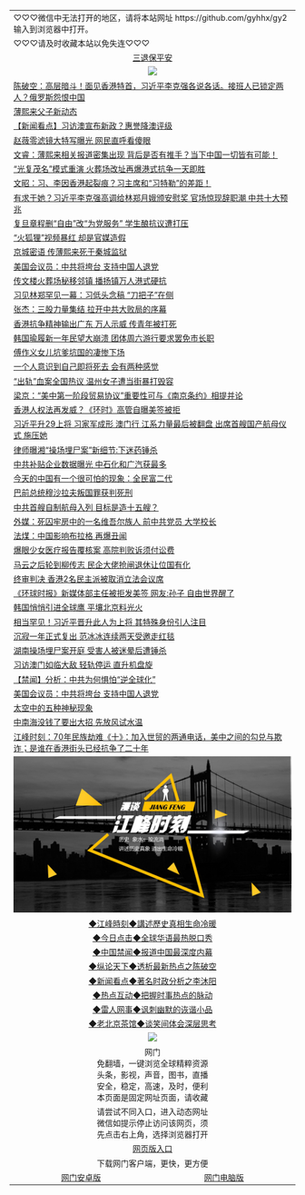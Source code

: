  <table>
<tr>
<td colspan="2" align=left>
♡♡♡微信中无法打开的地区，请将本站网址 https://github.com/gyhhx/gy2 输入到浏览器中打开。 
 </td>
</tr>
 <tr>
 <td colspan="2" align=left>
♡♡♡请及时收藏本站以免失连♡♡♡
</td>
 </tr>
 <tr><td colspan="2" align="center"><a href="https://xball.casa/oo.aspx?name=ogQuit&key=eqxowaguscvmxdgc&from=gy">三退保平安</a></td></tr>
  <tr>
    <td colspan="2" align=center><img src="https://cdn.jsdelivr.net/gh/gyoupiodf/im1/%E7%BD%91%E9%97%A8%E6%96%B0%E9%97%BB1.jpg"></td>
 </tr>
<tr><td colspan="2" align="left"><a href="https://xball.casa/oo.aspx?name=c816932&key=eqxowaguscvmxdgc&from=gy">陈破空：高层暗斗！面见香港特首，习近平李克强各说各话。接班人已锁定两人？俄罗斯怨恨中国</a></td></tr>
 <tr><td colspan="2" align="left"><a href="https://xball.casa/oo.aspx?name=c1108230&key=eqxowaguscvmxdgc&from=gy">薄熙来父子新动态</a></td></tr>
<tr><td colspan="2" align="left"><a href="https://xball.casa/oo.aspx?name=c1108090&key=eqxowaguscvmxdgc&from=gy">【新闻看点】习访澳宣布新政？惠誉降澳评级</a></td></tr>
<tr><td colspan="2" align="left"><a href="https://xball.casa/oo.aspx?name=c1108173&key=eqxowaguscvmxdgc&from=gy">赵薇零滤镜大特写曝光 网民直呼看傻眼</a></td></tr>
<tr><td colspan="2" align="left"><a href="https://xball.casa/oo.aspx?name=c1108325&key=eqxowaguscvmxdgc&from=gy">文睿：薄熙来相关报道密集出现 背后是否有推手？当下中国一切皆有可能！</a></td></tr>
<tr><td colspan="2" align="left"><a href="https://xball.casa/oo.aspx?name=c1108197&key=eqxowaguscvmxdgc&from=gy">“光复茂名”模式重演 火葬场改址再爆港式抗争一天即胜</a></td></tr>
<tr><td colspan="2" align="left"><a href="https://xball.casa/oo.aspx?name=c1108324&key=eqxowaguscvmxdgc&from=gy">文昭：习、李因香港起裂痕？习主席和“习特勒”的差距！</a></td></tr>
<tr><td colspan="2" align="left"><a href="https://xball.casa/oo.aspx?name=c1108125&key=eqxowaguscvmxdgc&from=gy">有求于她？习近平李克强高调给林郑月娥颁安慰奖 官场惊现辞职潮 中共十大预兆</a></td></tr>
<tr><td colspan="2" align="left"><a href="https://xball.casa/oo.aspx?name=c1108178&key=eqxowaguscvmxdgc&from=gy">复旦章程删“自由”改“为党服务” 学生酿抗议遭打压</a></td></tr>
<tr><td colspan="2" align="left"><a href="https://xball.casa/oo.aspx?name=c1108096&key=eqxowaguscvmxdgc&from=gy">“火狐狸”视频暴红 却是官媒造假</a></td></tr>
<tr><td colspan="2" align="left"><a href="https://xball.casa/oo.aspx?name=c1108314&key=eqxowaguscvmxdgc&from=gy">京城密语 传薄熙来死于秦城监狱</a></td></tr>
<tr><td colspan="2" align="left"><a href="https://xball.casa/oo.aspx?name=c1108196&key=eqxowaguscvmxdgc&from=gy">美国会议员：中共将垮台 支持中国人退党</a></td></tr>
<tr><td colspan="2" align="left"><a href="https://xball.casa/oo.aspx?name=c1108138&key=eqxowaguscvmxdgc&from=gy">传文楼火葬场秘移邻镇 播扬镇万人港式硬抗</a></td></tr>
<tr><td colspan="2" align="left"><a href="https://xball.casa/oo.aspx?name=c1108160&key=eqxowaguscvmxdgc&from=gy">习见林郑罕见一幕：习低头念稿 “刀把子”在侧</a></td></tr>
<tr><td colspan="2" align="left"><a href="https://xball.casa/oo.aspx?name=c1108271&key=eqxowaguscvmxdgc&from=gy">张杰：三股力量集结 拉开中共大败局的序幕</a></td></tr>
<tr><td colspan="2" align="left"><a href="https://xball.casa/oo.aspx?name=c1108213&key=eqxowaguscvmxdgc&from=gy">香港抗争精神输出广东 万人示威 传青年被打死</a></td></tr>
<tr><td colspan="2" align="left"><a href="https://xball.casa/oo.aspx?name=c1108188&key=eqxowaguscvmxdgc&from=gy">韩国瑜履新一年民望大崩溃 团体周六游行要求罢免市长职</a></td></tr>
<tr><td colspan="2" align="left"><a href="https://xball.casa/oo.aspx?name=c1108212&key=eqxowaguscvmxdgc&from=gy">傅作义女儿坑爹坑国的凄惨下场</a></td></tr>
<tr><td colspan="2" align="left"><a href="https://xball.casa/oo.aspx?name=c1108321&key=eqxowaguscvmxdgc&from=gy">一个人意识到自己即将死去 会有两种感觉</a></td></tr>
<tr><td colspan="2" align="left"><a href="https://xball.casa/oo.aspx?name=c1108260&key=eqxowaguscvmxdgc&from=gy">“出轨”血案全国热议 温州女子遭当街暴打毁容</a></td></tr>
<tr><td colspan="2" align="left"><a href="https://xball.casa/oo.aspx?name=c1108215&key=eqxowaguscvmxdgc&from=gy">梁京：“美中第一阶段贸易协议”重要性可与《南京条约》相提并论</a></td></tr>
<tr><td colspan="2" align="left"><a href="https://xball.casa/oo.aspx?name=c1108124&key=eqxowaguscvmxdgc&from=gy">香港人权法再发威？《环时》高管自曝美签被拒</a></td></tr>
<tr><td colspan="2" align="left"><a href="https://xball.casa/oo.aspx?name=c1108318&key=eqxowaguscvmxdgc&from=gy">习近平升29上将 习家军成形 澳门行 江系力量最后被翻盘 出席首艘国产航母仪式 施压她</a></td></tr>
<tr><td colspan="2" align="left"><a href="https://xball.casa/oo.aspx?name=c1108177&key=eqxowaguscvmxdgc&from=gy">律师曝湘“操场埋尸案”新细节:下迷药锤杀</a></td></tr>
<tr><td colspan="2" align="left"><a href="https://xball.casa/oo.aspx?name=c1108174&key=eqxowaguscvmxdgc&from=gy">中共补贴企业数据曝光 中石化和广汽获最多</a></td></tr>
<tr><td colspan="2" align="left"><a href="https://xball.casa/oo.aspx?name=c1108269&key=eqxowaguscvmxdgc&from=gy">今天的中国有一个很可怕的现象：全民富二代</a></td></tr>
<tr><td colspan="2" align="left"><a href="https://xball.casa/oo.aspx?name=c1108161&key=eqxowaguscvmxdgc&from=gy">巴前总统穆沙拉夫叛国罪获判死刑</a></td></tr>
<tr><td colspan="2" align="left"><a href="https://xball.casa/oo.aspx?name=c1108183&key=eqxowaguscvmxdgc&from=gy">中共首艘自制航母入列 目标是造十五艘？</a></td></tr>
<tr><td colspan="2" align="left"><a href="https://xball.casa/oo.aspx?name=c1108216&key=eqxowaguscvmxdgc&from=gy">外媒：死囚牢房中的一名维吾尔族人 前中共党员 大学校长</a></td></tr>
<tr><td colspan="2" align="left"><a href="https://xball.casa/oo.aspx?name=c1108214&key=eqxowaguscvmxdgc&from=gy">法煤：中国影响布拉格 再爆丑闻</a></td></tr>
<tr><td colspan="2" align="left"><a href="https://xball.casa/oo.aspx?name=c1108168&key=eqxowaguscvmxdgc&from=gy">爆眼少女医疗报告覆核案 高院判败诉须付讼费</a></td></tr>
<tr><td colspan="2" align="left"><a href="https://xball.casa/oo.aspx?name=c1108198&key=eqxowaguscvmxdgc&from=gy">马云之后轮到柳传志 民企大佬抢闸退休让位国有化</a></td></tr>
<tr><td colspan="2" align="left"><a href="https://xball.casa/oo.aspx?name=c1108187&key=eqxowaguscvmxdgc&from=gy">终审判决 香港2名民主派被取消立法会议席</a></td></tr>
<tr><td colspan="2" align="left"><a href="https://xball.casa/oo.aspx?name=c1108320&key=eqxowaguscvmxdgc&from=gy">《环球时报》新媒体部主任被拒发美签 网友:孙子 自由世界醒了</a></td></tr>
<tr><td colspan="2" align="left"><a href="https://xball.casa/oo.aspx?name=c1108139&key=eqxowaguscvmxdgc&from=gy">韩国悄悄引进全球鹰 平壤北京料光火</a></td></tr>
<tr><td colspan="2" align="left"><a href="https://xball.casa/oo.aspx?name=c1108287&key=eqxowaguscvmxdgc&from=gy">相当罕见！习近平晋升此人为上将  其特殊身份引人注目</a></td></tr>
<tr><td colspan="2" align="left"><a href="https://xball.casa/oo.aspx?name=c1108193&key=eqxowaguscvmxdgc&from=gy">沉寂一年正式复出 范冰冰连续两天受邀走红毯</a></td></tr>
<tr><td colspan="2" align="left"><a href="https://xball.casa/oo.aspx?name=c1108100&key=eqxowaguscvmxdgc&from=gy">湖南操场埋尸案开庭 受害人被迷晕后遭锤杀</a></td></tr>
<tr><td colspan="2" align="left"><a href="https://xball.casa/oo.aspx?name=c1108275&key=eqxowaguscvmxdgc&from=gy">习访澳门如临大敌 轻轨停运 直升机盘旋</a></td></tr>
<tr><td colspan="2" align="left"><a href="https://xball.casa/oo.aspx?name=c1108208&key=eqxowaguscvmxdgc&from=gy">【禁闻】分析：中共为何惧怕“逆全球化”</a></td></tr>
<tr><td colspan="2" align="left"><a href="https://xball.casa/oo.aspx?name=c1108264&key=eqxowaguscvmxdgc&from=gy">美国会议员：中共将垮台 支持中国人退党</a></td></tr>
<tr><td colspan="2" align="left"><a href="https://xball.casa/oo.aspx?name=c1108265&key=eqxowaguscvmxdgc&from=gy">太空中的五种神秘现象</a></td></tr>
<tr><td colspan="2" align="left"><a href="https://xball.casa/oo.aspx?name=c1108288&key=eqxowaguscvmxdgc&from=gy">中南海没钱了要出大招 先放风试水温</a></td></tr>

<tr><td colspan="2" align="left"><a href="https://xball.casa/oo.aspx?name=c922850&key=eqxowaguscvmxdgc&from=gy">江峰时刻：70年民族劫难《十》：加入世贸的两通电话，美中之间的勾兑与欺诈；是谁在香港街头已经抗争了二十年</a></td></tr>

 <tr>
   <td colspan="2" align=center><img src="https://github.com/gyoupiodf/im1/blob/master/jf-1.jpg"></td>
  </tr>
   <tr>
   <td colspan="2" align=center> 
<a href="https://xball.casa/oo.aspx?name=c922850&key=eqxowaguscvmxdgc&from=gy&tag=9877">◆江峰時刻◆講述歷史真相生命冷暖</a><br/>
    </td>
  </tr>
   <tr>
   <td colspan="2" align=center> 
<a href="https://xball.casa/oo.aspx?name=c816850&key=eqxowaguscvmxdgc&from=gy&tag=9877">◆今日点击◆全球华语最热脱口秀</a><br/>
    </td>
  </tr>
  <tr>
  <td colspan="2" align=center>
<a href="https://xball.casa/oo.aspx?name=c816860&key=eqxowaguscvmxdgc&from=gy&tag=99733110">◆中国禁闻◆报道中国最深度内幕</a><br/>
   </tr>
  <tr>
     <td colspan="2" align=center>
<a href="https://xball.casa/oo.aspx?name=c816855&key=eqxowaguscvmxdgc&from=gy&tag=997110">◆纵论天下◆透析最新热点之陈破空</a><br/>
   </tr>
   <tr>
      <td colspan="2" align=center>
<a href="https://xball.casa/oo.aspx?name=c838308&key=eqxowaguscvmxdgc&from=gy&tag=9973110">◆新闻看点◆著名时政分析之李沐阳</a><br/>
   </tr>
   <tr>
     <td colspan="2" align=center>
<a href="https://xball.casa/oo.aspx?name=c816852&key=eqxowaguscvmxdgc&from=gy&tag=9733110">◆热点互动◆把握时事热点的脉动</a><br/>
   </tr>
   <tr>
      <td colspan="2" align=center>
<a href="https://xball.casa/oo.aspx?name=c816694&key=eqxowaguscvmxdgc&from=gy&tag=93310">◆雷人网事◆讽刺幽默的诙谐小品</a><br/>
   </tr>
   <tr>
    <td colspan="2" align=center>
<a href="https://xball.casa/oo.aspx?name=c816650&key=eqxowaguscvmxdgc&from=gy&tag=9973110">◆老北京茶馆◆谈笑间体会深层思考</a><br/>
   </tr>
 <tr>
    <td colspan="2" align="center"><img src="https://gitlab.com/ogate2/up/raw/master/_/oGate65.jpg"/></td>
  </tr>
  <tr>
    <td colspan="2" align="center">网门<br/>免翻墙，一键浏览全球精粹资源<br/>头条，影视，声音，图书，直播<br/>安全，稳定，高速，及时，便利<br/>本页面是固定网址页面，请收藏</td>
  <tr>
  <tr>
    <td colspan="2" align="center">请尝试不同入口，进入动态网址<br/>微信如提示停止访问该网页，须<br/>先点击右上角，选择浏览器打开</td>
  <tr>
  <tr>
    <td colspan="2" align="center"><a href="https://cdn.statically.io/gh/otiny/up/master/show001.htm">网页版入口</a></td>
  </tr>
  <tr>
    <td colspan="2" align="center">下载网门客户端，更快，更方便</td>
  <tr>
  <tr>
    <td align="center"><a href="https://raw.githubusercontent.com/opipe/up/master/oGatea.apk">网门安卓版</a></td>
    <td align="center"><a href="https://raw.githubusercontent.com/opipe/up/master/oGate.zip">网门电脑版</a></td>
  </tr>
</table>


